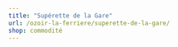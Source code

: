 ```yaml
---
title: "Supérette de la Gare"
url: /ozoir-la-ferriere/superette-de-la-gare/
shop: commodité
---
```


